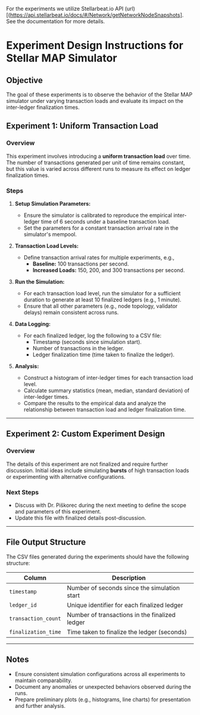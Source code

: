 For the experiments we utilize Stellarbeat.io API (url)[(https://api.stellarbeat.io/docs/#/Network/getNetworkNodeSnapshots]. See the documentation for more details.

# Experiment Design Instructions for Stellar MAP Simulator  

## **Objective**  
The goal of these experiments is to observe the behavior of the Stellar MAP simulator under varying transaction loads and evaluate its impact on the inter-ledger finalization times.  

## **Experiment 1: Uniform Transaction Load**  

### **Overview**  
This experiment involves introducing a **uniform transaction load** over time. The number of transactions generated per unit of time remains constant, but this value is varied across different runs to measure its effect on ledger finalization times.

### **Steps**  

1. **Setup Simulation Parameters:**  
   - Ensure the simulator is calibrated to reproduce the empirical inter-ledger time of 6 seconds under a baseline transaction load.  
   - Set the parameters for a constant transaction arrival rate in the simulator's mempool.  

2. **Transaction Load Levels:**  
   - Define transaction arrival rates for multiple experiments, e.g.,  
     - **Baseline:** 100 transactions per second.  
     - **Increased Loads:** 150, 200, and 300 transactions per second.  

3. **Run the Simulation:**  
   - For each transaction load level, run the simulator for a sufficient duration to generate at least 10 finalized ledgers (e.g., 1 minute).  
   - Ensure that all other parameters (e.g., node topology, validator delays) remain consistent across runs.  

4. **Data Logging:**  
   - For each finalized ledger, log the following to a CSV file:  
     - Timestamp (seconds since simulation start).  
     - Number of transactions in the ledger.  
     - Ledger finalization time (time taken to finalize the ledger).  

5. **Analysis:**  
   - Construct a histogram of inter-ledger times for each transaction load level.  
   - Calculate summary statistics (mean, median, standard deviation) of inter-ledger times.  
   - Compare the results to the empirical data and analyze the relationship between transaction load and ledger finalization time.  

---

## **Experiment 2: Custom Experiment Design**  

### **Overview**  
The details of this experiment are not finalized and require further discussion. Initial ideas include simulating **bursts** of high transaction loads or experimenting with alternative configurations.  

### **Next Steps**  
- Discuss with Dr. Piškorec during the next meeting to define the scope and parameters of this experiment.  
- Update this file with finalized details post-discussion.  

---

## **File Output Structure**  

The CSV files generated during the experiments should have the following structure:  

| **Column**             | **Description**                              |  
|-------------------------|----------------------------------------------|  
| `timestamp`            | Number of seconds since the simulation start |  
| `ledger_id`            | Unique identifier for each finalized ledger  |  
| `transaction_count`    | Number of transactions in the finalized ledger |  
| `finalization_time`    | Time taken to finalize the ledger (seconds)  |  

---

## **Notes**  
- Ensure consistent simulation configurations across all experiments to maintain comparability.  
- Document any anomalies or unexpected behaviors observed during the runs.  
- Prepare preliminary plots (e.g., histograms, line charts) for presentation and further analysis.
